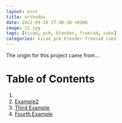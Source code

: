 ```yaml
---
layout: post
title: orthodox
date: 2022-09-18 17:40:18 +0200
image: 12.jpg
tags: [kicad, pcb, blender, freecad, cube] 
categories: kicad pcb blender freecad cube  
---
```


The origin for this project came from...

# Table of Contents
1. [](#example)
2. [Example2](#example2)
3. [Third Example](#third-example)
4. [Fourth Example](#fourth-examplehttpwwwfourthexamplecom)
